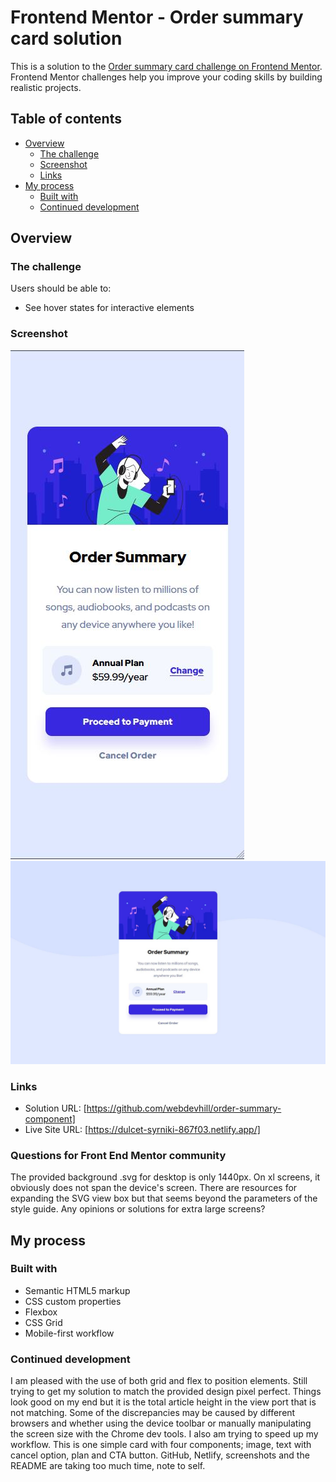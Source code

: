 # Frontend Mentor - Order summary card solution

This is a solution to the [Order summary card challenge on Frontend Mentor](https://www.frontendmentor.io/challenges/order-summary-component-QlPmajDUj). Frontend Mentor challenges help you improve your coding skills by building realistic projects.

## Table of contents

- [Overview](#overview)
  - [The challenge](#the-challenge)
  - [Screenshot](#screenshot)
  - [Links](#links)
- [My process](#my-process)
  - [Built with](#built-with)
  - [Continued development](#continued-development)

## Overview

### The challenge

Users should be able to:

- See hover states for interactive elements

### Screenshot

![](./images/Order%20Summary%20Component%20-%20375px.JPG)
![](./images/Order%20Sumary%20component%20-%201440px.JPG)

### Links

- Solution URL: [https://github.com/webdevhill/order-summary-component]
- Live Site URL: [https://dulcet-syrniki-867f03.netlify.app/]

### Questions for Front End Mentor community

The provided background .svg for desktop is only 1440px. On xl screens, it obviously does not span the device's screen. There are resources for expanding the SVG view box but that seems beyond the parameters of the style guide. Any opinions or solutions for extra large screens?

## My process

### Built with

- Semantic HTML5 markup
- CSS custom properties
- Flexbox
- CSS Grid
- Mobile-first workflow

### Continued development

I am pleased with the use of both grid and flex to position elements. Still trying to get my solution to match the provided design pixel perfect. Things look good on my end but it is the total article height in the view port that is not matching. Some of the discrepancies may be caused by different browsers and whether using the device toolbar or manually manipulating the screen size with the Chrome dev tools. I also am trying to speed up my workflow. This is one simple card with four components; image, text with cancel option, plan and CTA button. GitHub, Netlify, screenshots and the README are taking too much time, note to self.
